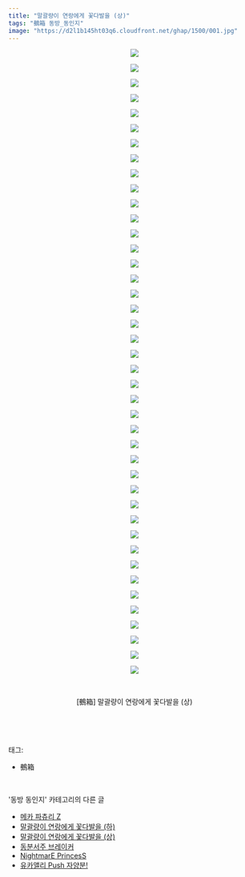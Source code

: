 ```yaml
---
title: "말괄량이 연랑에게 꽃다발을 (상)"
tags: "鵺箱 동방_동인지"
image: "https://d2l1b145ht03q6.cloudfront.net/ghap/1500/001.jpg"
---
```

<div class="article">
<p style="text-align: center; clear: none; float: none;"><img src="{{ site.imgserver1 }}/ghap/1500/001.jpg"/></p>
<p style="text-align: center; clear: none; float: none;"><img src="{{ site.imgserver1 }}/ghap/1500/002.jpg"/></p>
<p style="text-align: center; clear: none; float: none;"><img src="{{ site.imgserver1 }}/ghap/1500/003.jpg"/></p>
<p style="text-align: center; clear: none; float: none;"><img src="{{ site.imgserver1 }}/ghap/1500/004.jpg"/></p>
<p style="text-align: center; clear: none; float: none;"><img src="{{ site.imgserver1 }}/ghap/1500/005.jpg"/></p>
<p style="text-align: center; clear: none; float: none;"><img src="{{ site.imgserver1 }}/ghap/1500/006.jpg"/></p>
<p style="text-align: center; clear: none; float: none;"><img src="{{ site.imgserver1 }}/ghap/1500/007.jpg"/></p>
<p style="text-align: center; clear: none; float: none;"><img src="{{ site.imgserver1 }}/ghap/1500/008.jpg"/></p>
<p style="text-align: center; clear: none; float: none;"><img src="{{ site.imgserver1 }}/ghap/1500/009.jpg"/></p>
<p style="text-align: center; clear: none; float: none;"><img src="{{ site.imgserver1 }}/ghap/1500/010.jpg"/></p>
<p style="text-align: center; clear: none; float: none;"><img src="{{ site.imgserver1 }}/ghap/1500/011.jpg"/></p>
<p style="text-align: center; clear: none; float: none;"><img src="{{ site.imgserver1 }}/ghap/1500/012.jpg"/></p>
<p style="text-align: center; clear: none; float: none;"><img src="{{ site.imgserver1 }}/ghap/1500/013.jpg"/></p>
<p style="text-align: center; clear: none; float: none;"><img src="{{ site.imgserver1 }}/ghap/1500/014.jpg"/></p>
<p style="text-align: center; clear: none; float: none;"><img src="{{ site.imgserver1 }}/ghap/1500/015.jpg"/></p>
<p style="text-align: center; clear: none; float: none;"><img src="{{ site.imgserver1 }}/ghap/1500/016.jpg"/></p>
<p style="text-align: center; clear: none; float: none;"><img src="{{ site.imgserver1 }}/ghap/1500/017.jpg"/></p>
<p style="text-align: center; clear: none; float: none;"><img src="{{ site.imgserver1 }}/ghap/1500/018.jpg"/></p>
<p style="text-align: center; clear: none; float: none;"><img src="{{ site.imgserver1 }}/ghap/1500/019.jpg"/></p>
<p style="text-align: center; clear: none; float: none;"><img src="{{ site.imgserver1 }}/ghap/1500/020.jpg"/></p>
<p style="text-align: center; clear: none; float: none;"><img src="{{ site.imgserver1 }}/ghap/1500/021.jpg"/></p>
<p style="text-align: center; clear: none; float: none;"><img src="{{ site.imgserver1 }}/ghap/1500/022.jpg"/></p>
<p style="text-align: center; clear: none; float: none;"><img src="{{ site.imgserver1 }}/ghap/1500/023.jpg"/></p>
<p style="text-align: center; clear: none; float: none;"><img src="{{ site.imgserver1 }}/ghap/1500/024.jpg"/></p>
<p style="text-align: center; clear: none; float: none;"><img src="{{ site.imgserver1 }}/ghap/1500/025.jpg"/></p>
<p style="text-align: center; clear: none; float: none;"><img src="{{ site.imgserver1 }}/ghap/1500/026.jpg"/></p>
<p style="text-align: center; clear: none; float: none;"><img src="{{ site.imgserver1 }}/ghap/1500/027.jpg"/></p>
<p style="text-align: center; clear: none; float: none;"><img src="{{ site.imgserver1 }}/ghap/1500/028.jpg"/></p>
<p style="text-align: center; clear: none; float: none;"><img src="{{ site.imgserver1 }}/ghap/1500/029.jpg"/></p>
<p style="text-align: center; clear: none; float: none;"><img src="{{ site.imgserver1 }}/ghap/1500/030.jpg"/></p>
<p style="text-align: center; clear: none; float: none;"><img src="{{ site.imgserver1 }}/ghap/1500/031.jpg"/></p>
<p style="text-align: center; clear: none; float: none;"><img src="{{ site.imgserver1 }}/ghap/1500/032.jpg"/></p>
<p style="text-align: center; clear: none; float: none;"><img src="{{ site.imgserver1 }}/ghap/1500/033.jpg"/></p>
<p style="text-align: center; clear: none; float: none;"><img src="{{ site.imgserver1 }}/ghap/1500/034.jpg"/></p>
<p style="text-align: center; clear: none; float: none;"><img src="{{ site.imgserver1 }}/ghap/1500/035.jpg"/></p>
<p style="text-align: center; clear: none; float: none;"><img src="{{ site.imgserver1 }}/ghap/1500/036.jpg"/></p>
<p style="text-align: center; clear: none; float: none;"><img src="{{ site.imgserver1 }}/ghap/1500/037.jpg"/></p>
<p style="text-align: center; clear: none; float: none;"><img src="{{ site.imgserver1 }}/ghap/1500/038.jpg"/></p>
<p style="text-align: center; clear: none; float: none;"><img src="{{ site.imgserver1 }}/ghap/1500/039.jpg"/></p>
<p style="text-align: center; clear: none; float: none;"><img src="{{ site.imgserver1 }}/ghap/1500/040.jpg"/></p>
<p style="text-align: center; clear: none; float: none;"><img src="{{ site.imgserver1 }}/ghap/1500/041.jpg"/></p>
<p style="text-align: center; clear: none; float: none;"><img src="{{ site.imgserver1 }}/ghap/1500/042.jpg"/></p>
<p style="text-align: center; clear: none; float: none;"><br/></p>
<p style="text-align: center; clear: none; float: none;">[鵺箱] 말괄량이 연랑에게 꽃다발을 (상)</p>
<p><br/></p>
</div><br/>
<div class="tagTrail">
<p>태그: </p>
<ul>
<li>鵺箱</li>
</ul>
</div><br/>
<div class="another">
<p>'동방 동인지' 카테고리의 다른 글</p>
<ul>
<li><a href="/ghap_1502">메카 파츄리 Z</a></li>
<li><a href="/ghap_1501">말괄량이 연랑에게 꽃다발을 (하)</a></li>
<li><a href="/ghap_1500">말괄량이 연랑에게 꽃다발을 (상)</a></li>
<li><a href="/ghap_1498">동분서주 브레이커</a></li>
<li><a href="/ghap_1497">NightmarE PrincesS</a></li>
<li><a href="/ghap_1496">유카앨리 Push 자양분!</a></li>
</ul>
</div><br/>
<div class="cb_module cb_fluid">
<div class="cb_wrt cb_profile">
</div><!-- commentList close -->
</div><br/>
